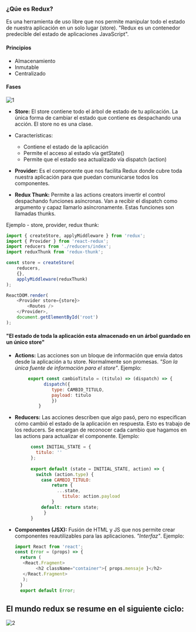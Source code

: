 ### ¿Qúe es Redux?
Es una herramienta de uso libre que nos permite manipular todo el estado de nuestra aplicación en un solo lugar (store).
"Redux es un contenedor predecible del estado de aplicaciones JavaScript".

#### Principios
- Almacenamiento
- Inmutable
- Centralizado

#### Fases
![1](https://user-images.githubusercontent.com/38017835/61195707-6fef5200-a68f-11e9-8558-f96219b13983.PNG)

- **Store:** El store contiene todo el árbol de estado de tu aplicación. La única forma de cambiar el estado que contiene es despachando una acción. El store no es una clase.
 - Características:
   * Contiene el estado de la aplicación
   * Permite el acceso al estado vía getState()
   * Permite que el estado sea actualizado vía dispatch (action)
 - **Provider:** Es el componente que nos facilita Redux donde cubre toda nuestra aplicación para que puedan comunicarse todos los componentes.

 - **Redux Thunk:** Permite a las actions creators invertir el control despachando funciones asíncronas.
Van a recibir el dispatch como argumento y capaz llamarlo asíncronamente. Estas funciones son llamadas thunks.

Ejemplo - store, provider, redux thunk:
	
```javascript
import { createStore, applyMiddleware } from 'redux';
import { Provider } from 'react-redux';
import reducers from './reducers/index';
import reduxThunk from 'redux-thunk';

const store = createStore(
 	reducers,
  	{},
  	applyMiddleware(reduxThunk)
);

ReactDOM.render(  
  	<Provider store={store}>
    	<Routes />
  	</Provider>,
  	document.getElementById('root')
);
```
   
#### "El estado de toda la aplicación esta almacenado en un árbol guardado en un único store"

- **Actions:** Las acciones son un bloque de información que envia datos desde la aplicación a tu store.  Normalmente son promesas. *"Son la única fuente de información para el store"*.
Ejemplo:
   ```javascript
    	export const cambioTitulo = (titulo) => (dispatch) => {
    	      dispatch({
    	       	 type: CAMBIO_TITULO,
    	       	 payload: titulo
    	      	 })
    	    }


- **Reducers:**  Las acciones describen que algo pasó, pero no especifican cómo cambió el estado de la aplicación en respuesta. Esto es trabajo de los reducers. Se encargan de reconocer cada cambio que hagamos en las actions para actualizar el componente.
Ejemplo:
  ```javascript
    	const INITIAL_STATE = {
    	  titulo: ''
    	};
    	
    	export default (state = INITIAL_STATE, action) => {
    	  switch (action.type) {
    	    case CAMBIO_TITULO:
    	        return {
    	          ...state,
    		        titulo: action.payload
    	        }
    	    default: return state;
    	 	 }
    	}

- **Componentes (JSX):** Fusión de HTML y JS que nos permite crear componentes reautilizables para las aplicaciones. *"Interfaz"*.
Ejemplo:

  ```javascript
  import React from 'react';
  const Error = (props) => {
  	return (
   	 <React.Fragment>
    	  <h2 className="container">{ props.mensaje }</h2>
   	 </React.Fragment>
 	 );
	} 
	export default Error;

 ## El mundo redux se resume en el siguiente ciclo:
 ![2](https://user-images.githubusercontent.com/38017835/61195708-6fef5200-a68f-11e9-9ea2-6893f5875cfd.PNG)